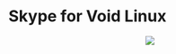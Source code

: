 # Skype for Void Linux

<p align="center"><img src="https://codeberg.org/th0razin3/vur/raw/branch/main/srcpkgs/Skype/Skype.png"></p>